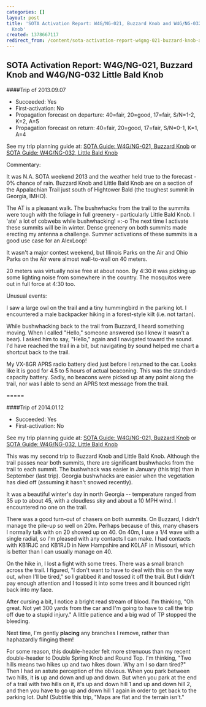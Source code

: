 ```yaml
---
categories: []
layout: post
title: 'SOTA Activation Report: W4G/NG-021, Buzzard Knob and W4G/NG-032 Little Bald
  Knob'
created: 1378667117
redirect_from: /content/sota-activation-report-w4gng-021-buzzard-knob-and-w4gng-032-little-bald-knob
---
```


SOTA Activation Report: W4G/NG-021, Buzzard Knob and W4G/NG-032 Little Bald Knob
----------------------------------------------
####Trip of 2013.09.07
* Succeeded: Yes
* First-activation: No
* Propagation forecast on departure: 40=fair, 20=good, 17=fair, S/N=1-2, K=2, A=5
* Propagation forecast on return: 40=fair, 20=good, 17=fair, S/N=0-1, K=1, A=4

See my trip planning guide at: [SOTA Guide: W4G/NG-021, Buzzard Knob](http://k4kpk.com/content/sota-guide-w4gng-021-buzzard-knob) or [SOTA Guide: W4G/NG-032, Little Bald Knob](http://k4kpk.com/content/sota-guide-w4gng-032-little-bald-knob)


Commentary:

It was N.A. SOTA weekend 2013 and the weather held true to the forecast - 0% chance of rain.  Buzzard Knob and Little Bald Knob are on a section of the Appalachian Trail just south of Hightower Bald (the toughest summit in Georgia, IMHO).

The AT is a pleasant walk.  The bushwhacks from the trail to the summits were tough with the foliage in full greenery - particularly Little Bald Knob.  I 'ate' a lot of cobwebs while bushwhacking!  =:-o   The next time I activate these summits will be in winter.  Dense greenery on both summits made erecting my antenna a challenge.    Summer activations of these summits is a good use case for an AlexLoop!

It wasn't a major contest weekend, but Illinois Parks on the Air and Ohio Parks on the Air were almost wall-to-wall on 40 meters.

20 meters was virtually noise free at about noon.  By 4:30 it was picking up some lighting noise from somewhere in the country.  The mosquitos were out in full force at 4:30 too.

Unusual events: 

I saw a large owl on the trail and a tiny hummingbird in the parking lot.  I encountered a male backpacker hiking in a forest-style kilt (i.e. not tartan).  

While bushwhacking back to the trail from Buzzard, I heard something moving.  When I called "Hello," someone answered (so I knew it wasn't a bear).  I asked him to say, "Hello," again and I navigated toward the sound.  I'd have reached the trail in a bit, but navigating by sound helped me chart a shortcut back to the trail.

My VX-8GR APRS radio battery died just before I returned to the car.  Looks like it is good for 4.5 to 5 hours of actual beaconing.  This was the standard-capacity battery. Sadly, no beacons were picked up at any point along the trail, nor was I able to send an APRS text message from the trail.

=====

####Trip of 2014.01.12
* Succeeded: Yes
* First-activation: No

See my trip planning guide at: [SOTA Guide: W4G/NG-021, Buzzard Knob](http://k4kpk.com/content/sota-guide-w4gng-021-buzzard-knob) or [SOTA Guide: W4G/NG-032, Little Bald Knob](http://k4kpk.com/content/sota-guide-w4gng-032-little-bald-knob)

This was my second trip to Buzzard Knob and Little Bald Knob.  Although the trail passes near both summits, there are significant bushwhacks from the trail to each summit.  The bushwhack was easier in January (this trip) than in September (last trip).  Georgia bushwhacks are easier when the vegetation has died off (assuming it hasn't snowed recently).  

It was a beautiful winter's day in north Georgia -- temperature ranged from 35 up to about 45, with a cloudless sky and about a 10 MPH wind.  I encountered no one on the trail.

There was a good turn-out of chasers on both summits.  On Buzzard, I didn't manage the pile-up so well on 20m.  Perhaps because of this, many chasers I normally talk with on 20 showed up on 40.  On 40m, I use a 1/4 wave with a single radial, so I'm pleased with any contacts I can make.  I had contacts with KB1RJC and KB1RJD in New Hampshire and K0LAF in Missouri, which is better than I can usually manage on 40.

On the hike in, I lost a fight with some trees.  There was a small branch across the trail.  I figured, "I don't want to have to deal with this on the way out, when I'll be tired," so I grabbed it and tossed it off the trail.  But I didn't pay enough attention and I tossed it into some trees and it bounced right back into my face.

After cursing a bit, I notice a bright read stream of blood.  I'm thinking, "Oh great.  Not yet 300 yards from the car and I'm going to have to call the trip off due to a stupid injury."   A little patience and a big wad of TP stopped the bleeding.

Next time, I'm gently **placing** any branches I remove, rather than haphazardly flinging them!

For some reason, this double-header felt more strenuous than my recent double-header to Double Spring Knob and Round Top.  I'm thinking, "Two hills means two hikes up and two hikes down.  Why am I so darn tired?"    Then I had an astute perception of the obvious.  When you park between two hills, it **is** up and down and up and down.  But when you park at the end of a trail with two hills on it, it's up and down hill 1 and up and down hill 2, and then you have to go up and down hill 1 again in order to get back to the parking lot.  Duh!  (Subtitle this trip, "Maps are flat and the terrain isn't."
